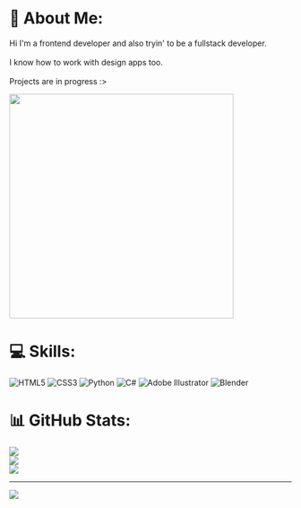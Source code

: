 # 💫 About Me:
Hi I'm a frontend developer and also tryin' to be a fullstack developer.<br><br>I know how to work with design apps too.<br><br>Projects are in progress :>

<img src="https://64.media.tumblr.com/a401eaca1220428dc37379cbd7312e16/tumblr_nv44lndz1l1u6xnmoo1_1280.gif" style="width: 400px;">

# 💻 Skills:
![HTML5](https://img.shields.io/badge/html5-%23E34F26.svg?style=for-the-badge&logo=html5&logoColor=white) ![CSS3](https://img.shields.io/badge/css3-%231572B6.svg?style=for-the-badge&logo=css3&logoColor=white) ![Python](https://img.shields.io/badge/python-3670A0?style=for-the-badge&logo=python&logoColor=ffdd54) ![C#](https://img.shields.io/badge/c%23-%23239120.svg?style=for-the-badge&logo=c-sharp&logoColor=white) ![Adobe Illustrator](https://img.shields.io/badge/adobeillustrator-%23FF9A00.svg?style=for-the-badge&logo=adobeillustrator&logoColor=white) ![Blender](https://img.shields.io/badge/blender-%23F5792A.svg?style=for-the-badge&logo=blender&logoColor=white)
# 📊 GitHub Stats:
![](https://github-readme-stats.vercel.app/api?username=zer06iix&theme=react&hide_border=true&include_all_commits=false&count_private=false)<br/>
![](https://github-readme-streak-stats.herokuapp.com/?user=zer06iix&theme=react&hide_border=true)<br/>
![](https://github-readme-stats.vercel.app/api/top-langs/?username=zer06iix&theme=react&hide_border=true&include_all_commits=false&count_private=false&layout=compact)

---
[![](https://visitcount.itsvg.in/api?id=zer06iix&icon=2&color=6)](https://visitcount.itsvg.in)
